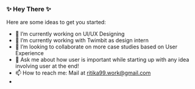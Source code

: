 ### ✨ Hey There ✨


Here are some ideas to get you started:

- 🔭 I’m currently working on UI/UX Designing
- 🌱 I’m currently working with Twimbit as design intern
- 👯 I’m looking to collaborate on more case studies based on User Experience
- 💬 Ask me about how user is important while starting up with any idea involving user at the end!
- 📫 How to reach me: Mail at ritika99.work@gmail.com
-
